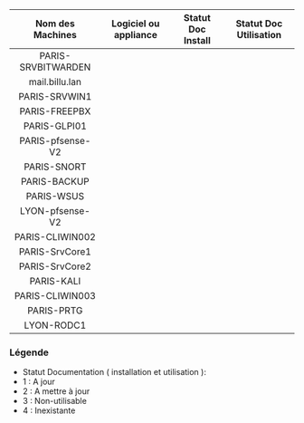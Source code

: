 |Nom des Machines|Logiciel ou appliance|Statut Doc Install|Statut Doc Utilisation|
|:---:|:---:|:---:|:---:|
|PARIS-SRVBITWARDEN||||
|mail.billu.lan||||
|PARIS-SRVWIN1||||
|PARIS-FREEPBX||||
|PARIS-GLPI01||||
|PARIS-pfsense-V2||||
|PARIS-SNORT||||
|PARIS-BACKUP||||
|PARIS-WSUS||||
|LYON-pfsense-V2||||
|PARIS-CLIWIN002||||
|PARIS-SrvCore1||||
|PARIS-SrvCore2||||
|PARIS-KALI||||
|PARIS-CLIWIN003||||
|PARIS-PRTG||||
|LYON-RODC1||||


### Légende
* Statut Documentation ( installation et utilisation ):
* 1 : A jour
* 2 : A mettre à jour
* 3 : Non-utilisable
* 4 : Inexistante
